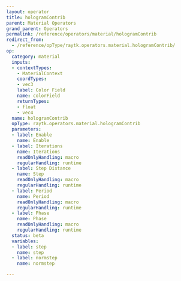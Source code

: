 ```yaml
---
layout: operator
title: hologramContrib
parent: Material Operators
grand_parent: Operators
permalink: /reference/operators/material/hologramContrib
redirect_from:
  - /reference/opType/raytk.operators.material.hologramContrib/
op:
  category: material
  inputs:
  - contextTypes:
    - MaterialContext
    coordTypes:
    - vec3
    label: Color Field
    name: colorField
    returnTypes:
    - float
    - vec4
  name: hologramContrib
  opType: raytk.operators.material.hologramContrib
  parameters:
  - label: Enable
    name: Enable
  - label: Iterations
    name: Iterations
    readOnlyHandling: macro
    regularHandling: runtime
  - label: Step Distance
    name: Step
    readOnlyHandling: macro
    regularHandling: runtime
  - label: Period
    name: Period
    readOnlyHandling: macro
    regularHandling: runtime
  - label: Phase
    name: Phase
    readOnlyHandling: macro
    regularHandling: runtime
  status: beta
  variables:
  - label: step
    name: step
  - label: normstep
    name: normstep

---
```

